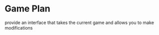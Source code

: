 # Game Plan

provide an interface that takes the current game and allows you to make modifications






